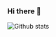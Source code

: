 ### Hi there 👋

![Github stats](https://github-readme-stats.vercel.app/api?username=rodrigomardonesalvarez)

